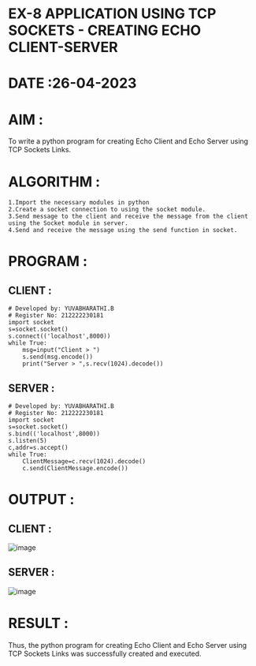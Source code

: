 # EX-8 APPLICATION USING TCP SOCKETS - CREATING ECHO CLIENT-SERVER
# DATE :26-04-2023

# AIM :
To write a python program for creating Echo Client and Echo Server using TCP Sockets Links.

# ALGORITHM :
```
1.Import the necessary modules in python
2.Create a socket connection to using the socket module.
3.Send message to the client and receive the message from the client using the Socket module in server.
4.Send and receive the message using the send function in socket.
```
# PROGRAM :
## CLIENT :
```
# Developed by: YUVABHARATHI.B
# Register No: 212222230181
import socket
s=socket.socket()
s.connect(('localhost',8000))
while True:
    msg=input("Client > ")
    s.send(msg.encode())
    print("Server > ",s.recv(1024).decode())
   ```
## SERVER :
```
# Developed by: YUVABHARATHI.B
# Register No: 212222230181
import socket
s=socket.socket()
s.bind(('localhost',8000))
s.listen(5)
c,addr=s.accept()
while True:
    ClientMessage=c.recv(1024).decode()
    c.send(ClientMessage.encode())
  ```
# OUTPUT :
## CLIENT :
![image](https://github.com/yuvabharathib/EX-8/assets/113497404/5a9d050d-c016-495d-a6a5-ad21a3983946)


## SERVER :
![image](https://github.com/yuvabharathib/EX-8/assets/113497404/4b309e83-da63-45df-ab26-20a3543e04ed)


# RESULT :
Thus, the python program for creating Echo Client and Echo Server using TCP Sockets Links was successfully created and executed.

